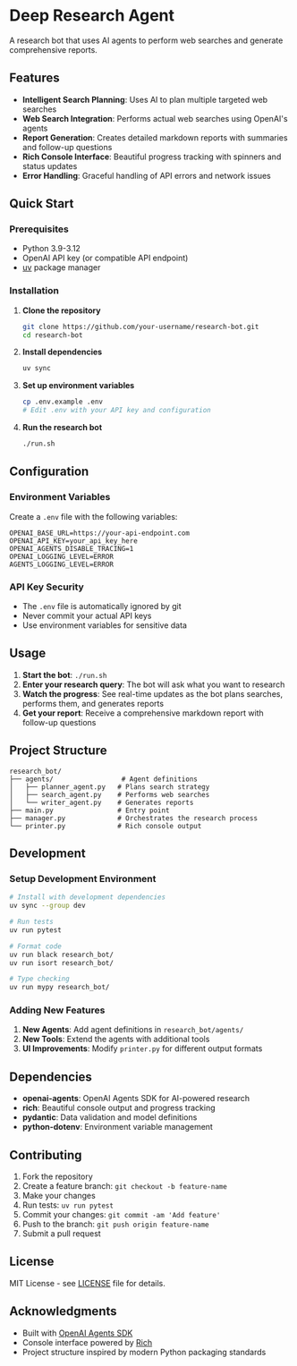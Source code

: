 # Deep Research Agent

A research bot that uses AI agents to perform web searches and generate comprehensive reports.

## Features

- **Intelligent Search Planning**: Uses AI to plan multiple targeted web searches
- **Web Search Integration**: Performs actual web searches using OpenAI's agents
- **Report Generation**: Creates detailed markdown reports with summaries and follow-up questions
- **Rich Console Interface**: Beautiful progress tracking with spinners and status updates
- **Error Handling**: Graceful handling of API errors and network issues

## Quick Start

### Prerequisites

- Python 3.9-3.12
- OpenAI API key (or compatible API endpoint)
- [uv](https://docs.astral.sh/uv/) package manager

### Installation

1. **Clone the repository**
   ```bash
   git clone https://github.com/your-username/research-bot.git
   cd research-bot
   ```

2. **Install dependencies**
   ```bash
   uv sync
   ```

3. **Set up environment variables**
   ```bash
   cp .env.example .env
   # Edit .env with your API key and configuration
   ```

4. **Run the research bot**
   ```bash
   ./run.sh
   ```

## Configuration

### Environment Variables

Create a `.env` file with the following variables:

```env
OPENAI_BASE_URL=https://your-api-endpoint.com
OPENAI_API_KEY=your_api_key_here
OPENAI_AGENTS_DISABLE_TRACING=1
OPENAI_LOGGING_LEVEL=ERROR
AGENTS_LOGGING_LEVEL=ERROR
```

### API Key Security

- The `.env` file is automatically ignored by git
- Never commit your actual API keys
- Use environment variables for sensitive data

## Usage

1. **Start the bot**: `./run.sh`
2. **Enter your research query**: The bot will ask what you want to research
3. **Watch the progress**: See real-time updates as the bot plans searches, performs them, and generates reports
4. **Get your report**: Receive a comprehensive markdown report with follow-up questions

## Project Structure

```
research_bot/
├── agents/                 # Agent definitions
│   ├── planner_agent.py   # Plans search strategy
│   ├── search_agent.py    # Performs web searches
│   └── writer_agent.py    # Generates reports
├── main.py                # Entry point
├── manager.py             # Orchestrates the research process
└── printer.py             # Rich console output
```

## Development

### Setup Development Environment

```bash
# Install with development dependencies
uv sync --group dev

# Run tests
uv run pytest

# Format code
uv run black research_bot/
uv run isort research_bot/

# Type checking
uv run mypy research_bot/
```

### Adding New Features

1. **New Agents**: Add agent definitions in `research_bot/agents/`
2. **New Tools**: Extend the agents with additional tools
3. **UI Improvements**: Modify `printer.py` for different output formats

## Dependencies

- **openai-agents**: OpenAI Agents SDK for AI-powered research
- **rich**: Beautiful console output and progress tracking
- **pydantic**: Data validation and model definitions
- **python-dotenv**: Environment variable management

## Contributing

1. Fork the repository
2. Create a feature branch: `git checkout -b feature-name`
3. Make your changes
4. Run tests: `uv run pytest`
5. Commit your changes: `git commit -am 'Add feature'`
6. Push to the branch: `git push origin feature-name`
7. Submit a pull request

## License

MIT License - see [LICENSE](LICENSE) file for details.

## Acknowledgments

- Built with [OpenAI Agents SDK](https://github.com/openai/openai-agents-python)
- Console interface powered by [Rich](https://rich.readthedocs.io/)
- Project structure inspired by modern Python packaging standards 